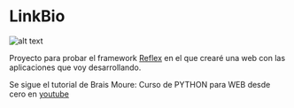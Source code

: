 # LinkBio
![alt text](assets/favicon.ico)

Proyecto para probar el framework [Reflex](https://reflex.dev/) en el que crearé una web con las aplicaciones que voy desarrollando.

Se sigue el tutorial de Brais Moure: Curso de PYTHON para WEB desde cero en [youtube](https://www.youtube.com/watch?v=Kp4Mvapo5kc&ab_channel=MoureDevbyBraisMoure)

